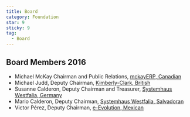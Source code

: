 ```yaml
---
title: Board
category: Foundation
star: 9
sticky: 9
tag:
  - Board
---
```


## Board Members 2016

- Michael McKay Chairman and Public Relations, [mckayERP, Canadian](http://www.mckayerp.com/)
- Michael Judd, Deputy Chairman, [Kimberly-Clark, British](http://www.kimberly-clark.com/) 
- Susanne Calderon, Deputy Chairman and Treasurer, [Systemhaus Westfalia, Germany](http://www.westfalia-it.com/)
- Mario Calderon, Deputy Chairman, [Systemhaus Westfalia, Salvadoran](http://www.westfalia-it.com/)
- Victor Pérez, Deputy Chairman, [e-Evolution, Mexican](http://www.e-evolution.com/)